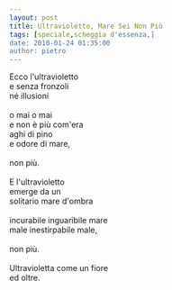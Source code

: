 ```yaml
---
layout: post
title: Ultravioletto, Mare Sei Non Più
tags: [speciale,scheggia d'essenza,]
date: 2010-01-24 01:35:00
author: pietro
---
```

Ecco l'ultravioletto<br/>e senza fronzoli<br/>né illusioni<br/><br/>o mai o mai<br/>e non è più com'era<br/>aghi di pino<br/>e odore di mare,<br/><br/>non più.<br/><br/>E l'ultravioletto<br/>emerge da un<br/>solitario mare d'ombra<br/><br/>incurabile inguaribile mare<br/>male inestirpabile male,<br/><br/>non più.<br/><br/>Ultravioletta come un fiore<br/>ed oltre.
